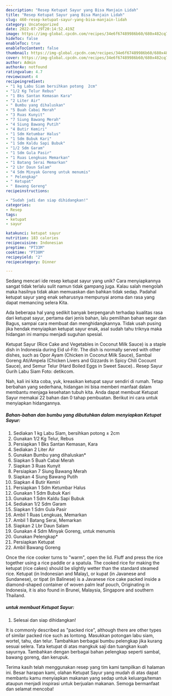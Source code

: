 ```yaml
---
description: "Resep Ketupat Sayur yang Bisa Manjain Lidah"
title: "Resep Ketupat Sayur yang Bisa Manjain Lidah"
slug: 460-resep-ketupat-sayur-yang-bisa-manjain-lidah
category: Uncategorized
date: 2022-07-29T20:14:52.419Z
image: https://img-global.cpcdn.com/recipes/34e6f67489986b60/680x482cq70/ketupat-sayur-foto-resep-utama.jpg
hideToc: false
enableToc: true
enableTocContent: false
thumbnail: https://img-global.cpcdn.com/recipes/34e6f67489986b60/680x482cq70/ketupat-sayur-foto-resep-utama.jpg
cover: https://img-global.cpcdn.com/recipes/34e6f67489986b60/680x482cq70/ketupat-sayur-foto-resep-utama.jpg
author: Admin
authorAv: notfound
ratingvalue: 4.7
reviewcount: 4
recipeingredient:
- "1 kg Labu Siam bersihkan potong  2cm"
- "1/2 Kg Telur Rebus"
- "1 Bks Santan Kemasan Kara"
- "2 Liter Air"
- " Bumbu yang dihaluskan"
- "5 Buah Cabai Merah"
- "3 Ruas Kunyit"
- "7 Siung Bawang Merah"
- "4 Siung Bawang Putih"
- "4 Butir Kemiri"
- "1 Sdm Ketumbar Halus"
- "1 Sdm Bubuk Kari"
- "1 Sdm Kaldu Sapi Bubuk"
- "1/2 Sdm Garam"
- "1 Sdm Gula Pasir"
- "1 Ruas Lengkuas Memarkan"
- "1 Batang Serai Memarkan"
- "2 Lbr Daun Salam"
- "4 Sdm Minyak Goreng untuk menumis"
- " Pelengkap"
- " Ketupat"
- " Bawang Goreng"
recipeinstructions:

- "Sudah jadi dan siap dihidangkan!"
categories:
- Resep
tags:
- ketupat
- sayur

katakunci: ketupat sayur 
nutrition: 183 calories
recipecuisine: Indonesian
preptime: "PT33M"
cooktime: "PT30M"
recipeyield: "2"
recipecategory: Dinner

---
```





Sedang mencari ide resep ketupat sayur yang unik? Cara menyiapkannya sangat tidak terlalu sulit namun tidak gampang juga. Kalau salah mengolah maka hasilnya tidak akan memuaskan dan bahkan tidak sedap. Padahal ketupat sayur yang enak seharusnya mempunyai aroma dan rasa yang dapat memancing selera Kita.





Ada beberapa hal yang sedikit banyak berpengaruh terhadap kualitas rasa dari ketupat sayur, pertama dari jenis bahan, lalu pemilihan bahan segar dan Bagus, sampai cara membuat dan menghidangkannya. Tidak usah pusing jika hendak menyiapkan ketupat sayur enak,      asal sudah tahu triknya maka hidangan ini mampu menjadi suguhan spesial.














Ketupat Sayur (Rice Cake and Vegetables in Coconut Milk Sauce) is a staple dish in Indonesia during Eid ul-Fitr. The dish is normally served with other dishes, such as Opor Ayam (Chicken in Coconut Milk Sauce), Sambal Goreng Ati/Ampela (Chicken Livers and Gizzards in Spicy Chili Cocount Sauce), and Semur Telur (Hard Boiled Eggs in Sweet Sauce).. Resep Sayur Gurih Labu Siam Foto: detikcom.






Nah, kali ini kita coba, yuk, kreasikan ketupat sayur sendiri di rumah. Tetap berbahan yang sederhana, hidangan ini bisa memberi manfaat dalam membantu menjaga kesehatan tubuh kita. Anda dapat membuat Ketupat Sayur memakai 22 bahan dan 0 tahap pembuatan. Berikut ini cara untuk menyiapkan hidangannya.

<!--inarticleads1-->

##### Bahan-bahan dan bumbu yang dibutuhkan dalam menyiapkan Ketupat Sayur:

1. Sediakan 1 kg Labu Siam, bersihkan potong ± 2cm
1. Gunakan 1/2 Kg Telur, Rebus
1. Persiapkan 1 Bks Santan Kemasan, Kara
1. Sediakan 2 Liter Air
1. Gunakan  Bumbu yang dihaluskan*
1. Siapkan 5 Buah Cabai Merah
1. Siapkan 3 Ruas Kunyit
1. Persiapkan 7 Siung Bawang Merah
1. Siapkan 4 Siung Bawang Putih
1. Siapkan 4 Butir Kemiri
1. Persiapkan 1 Sdm Ketumbar Halus
1. Gunakan 1 Sdm Bubuk Kari
1. Gunakan 1 Sdm Kaldu Sapi Bubuk
1. Sediakan 1/2 Sdm Garam
1. Siapkan 1 Sdm Gula Pasir
1. Ambil 1 Ruas Lengkuas, Memarkan
1. Ambil 1 Batang Serai, Memarkan
1. Siapkan 2 Lbr Daun Salam
1. Gunakan 4 Sdm Minyak Goreng, untuk menumis
1. Gunakan  Pelengkap*
1. Persiapkan  Ketupat
1. Ambil  Bawang Goreng


Once the rice cooker turns to &#34;warm&#34;, open the lid. Fluff and press the rice together using a rice paddle or a spatula. The cooked rice for making the ketupat (rice cakes) should be slightly wetter than the standard steamed rice. Ketupat (in Indonesian and Malay), or kupat (in Javanese and Sundanese), or tipat (in Balinese) is a Javanese rice cake packed inside a diamond-shaped container of woven palm leaf pouch, Originating in Indonesia, it is also found in Brunei, Malaysia, Singapore and southern Thailand. 

<!--inarticleads2-->

#####  untuk membuat Ketupat Sayur:


1. Selesai dan siap dihidangkan!

It is commonly described as &#34;packed rice&#34;, although there are other types of similar packed rice such as lontong. Masukkan potongan labu siam, wortel, tahu, dan telur. Tambahkan berbagai bumbu pelengkap jika kurang sesuai selera. Tata ketupat di atas mangkuk saji dan tuangkan kuah sayurnya. Tambahkan dengan berbagai bahan pelengkap seperti sambal, bawang goreng, dan kerupuk. 

Terima kasih telah menggunakan resep yang tim kami tampilkan di halaman ini. Besar harapan kami, olahan Ketupat Sayur yang mudah di atas dapat membantu kamu menyiapkan makanan yang sedap untuk keluarga/teman ataupun menjadi inspirasi untuk berjualan makanan. Semoga bermanfaat dan selamat mencoba!
